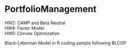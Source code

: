 # PortfolioManagement

HW2: CAMP and Beta Neutral    
HW4: Factor Model    
HW5: Convex Optimization   
       
Black-Litterman Model in R coding sample following BLCOP
